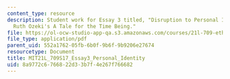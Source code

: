 ```yaml
---
content_type: resource
description: Student work for Essay 3 titled, "Disruption to Personal Identity in
  Ruth Ozeki's A Tale for the Time Being."
file: https://ol-ocw-studio-app-qa.s3.amazonaws.com/courses/21l-709-ethnic-literature-in-america-spring-2017/8a9772c6766822d33b7f4e267f766682_MIT21L_709S17_Essay3_Personal_Identity.pdf
file_type: application/pdf
parent_uid: 552a1762-05fb-6b0f-9b6f-9b9206e27674
resourcetype: Document
title: MIT21L_709S17_Essay3_Personal_Identity
uid: 8a9772c6-7668-22d3-3b7f-4e267f766682
---
```

